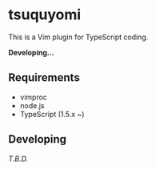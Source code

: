 # tsuquyomi

This is a Vim plugin for TypeScript coding.

**Developing...**

## Requirements

+ vimproc
+ node.js
+ TypeScript (1.5.x ~)


## Developing
*T.B.D.*
